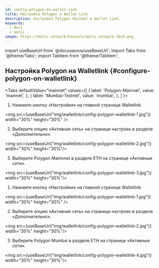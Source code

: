 ```yaml
---
id: config-polygon-on-wallet-link
title: Настройка Polygon в Wallet Link
description: Настройка Polygon Mainnet в Wallet Link.
keywords:
  - docs
  - matic
image: https://matic.network/banners/matic-network-16x9.png
---
```

import useBaseUrl from '@docusaurus/useBaseUrl';
import Tabs from '@theme/Tabs';
import TabItem from '@theme/TabItem';


## Настройка Polygon на Walletlink {#configure-polygon-on-walletlink}

<Tabs
defaultValue="mainnet"
values={[
{ label: 'Polygon-Mainnet', value: 'mainnet', },
{ label: 'Mumbai-Testnet', value: 'mumbai', },
]
}>

<TabItem value="mainnet">

1. Нажмите кнопку «Настройки» на главной странице Walletlink

<img src={useBaseUrl("img/walletlink/config-polygon-walletlink-1.jpg")} width="30%" height="30%" />

2. Выберите опцию «Активная сеть» на странице настроек в разделе «Дополнительно».

<img src={useBaseUrl("img/walletlink/config-polygon-walletlink-2.jpg")} width="30%" height="30%"/>

3. Выберите Polygon Mainnnet в разделе ETH на странице «Активные сети».

<img src={useBaseUrl("img/walletlink/config-polygon-walletlink-3.jpg")} width="30%" height="30%"/>

</TabItem>

<TabItem value="mumbai">

1. Нажмите кнопку «Настройки» на главной странице Walletlink

<img src={useBaseUrl("img/walletlink/config-polygon-walletlink-1.jpg")} width="30%" height="30%" />

2. Выберите опцию «Активная сеть» на странице настроек в разделе «Дополнительно».

<img src={useBaseUrl("img/walletlink/config-polygon-walletlink-2.jpg")} width="30%" height="30%"/>

3. Выберите Polygon Mumbai в разделе ETH на странице «Активные сети».

</TabItem><img src={useBaseUrl("img/walletlink/config-polygon-walletlink-4.jpg")} width="30%" height="30%"/>



</Tabs>